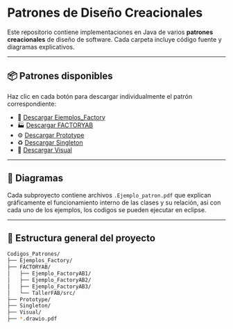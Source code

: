 # Patrones de Diseño Creacionales

Este repositorio contiene implementaciones en Java de varios **patrones creacionales** de diseño de software. Cada carpeta incluye código fuente y diagramas explicativos.

---

## 📦 Patrones disponibles

Haz clic en cada botón para descargar individualmente el patrón correspondiente:

- 🧪 [Descargar Ejemplos_Factory](https://downgit.github.io/#/home?url=https://github.com/Niphony/Codigos_Patrones/tree/master/Ejemplos_Factory)
- 🏭 [Descargar FACTORYAB](https://downgit.github.io/#/home?url=https://github.com/Niphony/Codigos_Patrones/tree/master/FACTORYAB)
- ⚙️ [Descargar Prototype](https://downgit.github.io/#/home?url=https://github.com/Niphony/Codigos_Patrones/tree/master/Prototype)
- ♻️ [Descargar Singleton](https://downgit.github.io/#/home?url=https://github.com/Niphony/Codigos_Patrones/tree/master/Singleton)
- 🎨 [Descargar Visual](https://downgit.github.io/#/home?url=https://github.com/Niphony/Codigos_Patrones/tree/master/Visual)

---

## 🧩 Diagramas

Cada subproyecto contiene archivos `.Ejemplo_patron.pdf` que explican gráficamente el funcionamiento interno de las clases y su relación, asi con cada uno de los ejemplos, los codigos se pueden ejecutar en eclipse.

---

## 📂 Estructura general del proyecto

```bash
Codigos_Patrones/
├── Ejemplos_Factory/
├── FACTORYAB/
│   ├── Ejemplo_FactoryAB1/
│   ├── Ejemplo_FactoryAB2/
│   ├── Ejemplo_FactoryAB3/
│   └── TallerFAB/src/
├── Prototype/
├── Singleton/
├── Visual/
├── *.drawio.pdf
